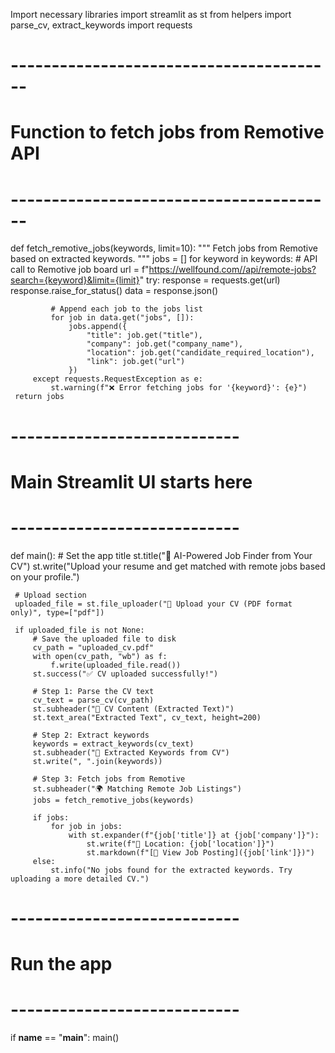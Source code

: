 Import necessary libraries
 import streamlit as st
 from helpers import parse_cv, extract_keywords
 import requests
 
 # ----------------------------------------
 # Function to fetch jobs from Remotive API
 # ----------------------------------------
 def fetch_remotive_jobs(keywords, limit=10):
     """
     Fetch jobs from Remotive based on extracted keywords.
     """
     jobs = []
     for keyword in keywords:
         # API call to Remotive job board
         url = f"https://wellfound.com//api/remote-jobs?search={keyword}&limit={limit}"
         try:
             response = requests.get(url)
             response.raise_for_status()
             data = response.json()
 
             # Append each job to the jobs list
             for job in data.get("jobs", []):
                 jobs.append({
                     "title": job.get("title"),
                     "company": job.get("company_name"),
                     "location": job.get("candidate_required_location"),
                     "link": job.get("url")
                 })
         except requests.RequestException as e:
             st.warning(f"❌ Error fetching jobs for '{keyword}': {e}")
     return jobs
 
 # ----------------------------
 # Main Streamlit UI starts here
 # ----------------------------
 def main():
     # Set the app title
     st.title("💼 AI-Powered Job Finder from Your CV")
     st.write("Upload your resume and get matched with remote jobs based on your profile.")
 
     # Upload section
     uploaded_file = st.file_uploader("📄 Upload your CV (PDF format only)", type=["pdf"])
 
     if uploaded_file is not None:
         # Save the uploaded file to disk
         cv_path = "uploaded_cv.pdf"
         with open(cv_path, "wb") as f:
             f.write(uploaded_file.read())
         st.success("✅ CV uploaded successfully!")
 
         # Step 1: Parse the CV text
         cv_text = parse_cv(cv_path)
         st.subheader("📄 CV Content (Extracted Text)")
         st.text_area("Extracted Text", cv_text, height=200)
 
         # Step 2: Extract keywords
         keywords = extract_keywords(cv_text)
         st.subheader("🧠 Extracted Keywords from CV")
         st.write(", ".join(keywords))
 
         # Step 3: Fetch jobs from Remotive
         st.subheader("🌍 Matching Remote Job Listings")
         jobs = fetch_remotive_jobs(keywords)
 
         if jobs:
             for job in jobs:
                 with st.expander(f"{job['title']} at {job['company']}"):
                     st.write(f"📍 Location: {job['location']}")
                     st.markdown(f"[🔗 View Job Posting]({job['link']})")
         else:
             st.info("No jobs found for the extracted keywords. Try uploading a more detailed CV.")
 
 # ----------------------------
 # Run the app
 # ----------------------------
 if __name__ == "__main__":
     main()
